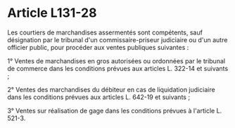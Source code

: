 # Article L131-28

Les courtiers de marchandises assermentés sont compétents, sauf désignation par le tribunal d'un commissaire-priseur judiciaire ou d'un autre officier public, pour procéder aux ventes publiques suivantes :

1° Ventes de marchandises en gros autorisées ou ordonnées par le tribunal de commerce dans les conditions prévues aux articles L. 322-14 et suivants ;

2° Ventes des marchandises du débiteur en cas de liquidation judiciaire dans les conditions prévues aux articles L. 642-19 et suivants ;

3° Ventes sur réalisation de gage dans les conditions prévues à l'article L. 521-3.
